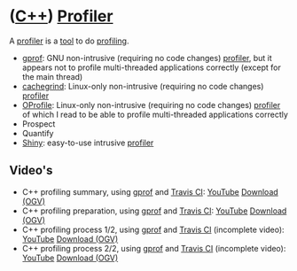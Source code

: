 # ([C++](Cpp.md)) [Profiler](CppProfiler.md)

A [profiler](CppProfiler.md) is a [tool](CppTool.md) to do [profiling](CppProfiling.md).

 * [gprof](CppGprof.md): GNU non-intrusive (requiring no code changes) [profiler](CppProfiler.md), but it appears not to profile multi-threaded applications correctly (except for the main thread)
 * [cachegrind](CppCachegrind.md): Linux-only non-intrusive (requiring no code changes) [profiler](CppProfiler.md)
 * [OProfile](CppOprofile.md): Linux-only non-intrusive (requiring no code changes) [profiler](CppProfiler.md) of which I read to be able to profile multi-threaded applications correctly
 * Prospect
 * Quantify
 * [Shiny](CppShiny.md): easy-to-use intrusive [profiler](CppProfiler.md)

## Video's

 * C++ profiling summary, using [gprof](CppGprof.md) and [Travis CI](CppTravisCi.md): [YouTube](https://youtu.be/XD6Fs58spyY) [Download (OGV)](http://richelbilderbeek.nl/cpp_profiling.ogv)
 * C++ profiling preparation, using [gprof](CppGprof.md) and [Travis CI](CppTravisCi.md): [YouTube](https://youtu.be/mffuEyhWDTY) [Download (OGV)](http://richelbilderbeek.nl/cpp_profiling_prepare.ogv)
 * C++ profiling process 1/2, using [gprof](CppGprof.md) and [Travis CI](CppTravisCi.md) (incomplete video): [YouTube](https://youtu.be/wXl7w5gx7D4) [Download (OGV)](http://richelbilderbeek.nl/cpp_profiling_1.ogv)
 * C++ profiling process 2/2, using [gprof](CppGprof.md) and [Travis CI](CppTravisCi.md) (incomplete video): [YouTube](https://youtu.be/v7dJKxLCD7s) [Download (OGV)](http://richelbilderbeek.nl/cpp_profiling_2.ogv)


